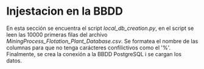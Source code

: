 # Injestacion en la BBDD

En esta sección se encuentra el script *local_db_creation.py*, en el script se leen las 10000 primeras filas del archivo *MiningProcess_Flotation_Plant_Database.csv*. Se formatea el nombre de las columnas para que no tenga carácteres confilictivos como el '%'. Finalmente, se crea la conexión a la BBDD PostgreSQL i se cargan los datos. 
